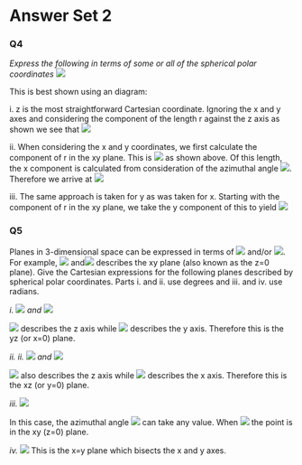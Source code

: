 # Answer Set 2

### Q4
*Express the following in terms of some or all of the spherical polar coordinates <img src="https://render.githubusercontent.com/render/math?math=\displaystyle r, \theta, \phi">*

This is best shown using an diagram:


i. z is the most straightforward Cartesian coordinate. Ignoring the x and y axes and considering the component of the length r against the z axis as shown we see that <img src="https://render.githubusercontent.com/render/math?math=\displaystyle z=r \cos \theta">
 
ii. When considering the x and y coordinates, we first calculate the component of r in the xy plane. This is <img src="https://render.githubusercontent.com/render/math?math=\displaystyle r \sin \theta">  as shown above. Of this length, the x component is calculated from consideration of the azimuthal angle <img src="https://render.githubusercontent.com/render/math?math=\displaystyle \phi">. Therefore we arrive at  <img src="https://render.githubusercontent.com/render/math?math=\displaystyle x=r \sin \theta \cos \phi">

 
iii. The same approach is taken for y as was taken for x. Starting with the component of r in the xy plane, we take the y component of this to yield <img src="https://render.githubusercontent.com/render/math?math=\displaystyle y=r \sin \theta \sin \phi">

### Q5
Planes in 3-dimensional space can be expressed in terms of <img src="https://render.githubusercontent.com/render/math?math=\theta"> and/or <img src="https://render.githubusercontent.com/render/math?math=\phi">. For example, <img src="https://render.githubusercontent.com/render/math?math=\theta=0"> and<img src="https://render.githubusercontent.com/render/math?math=\phi=0"> describes the xy plane (also known as the z=0 plane). Give the Cartesian expressions for the following planes described by spherical polar coordinates. Parts i. and ii. use degrees and iii. and iv. use radians.

*i. <img src="https://render.githubusercontent.com/render/math?math=\theta=0"> and <img src="https://render.githubusercontent.com/render/math?math=\phi=90">*

<img src="https://render.githubusercontent.com/render/math?math=\displaystyle \theta=0"> describes the z axis while <img src="https://render.githubusercontent.com/render/math?math=\displaystyle \phi=0">  describes the y axis. Therefore this is the yz (or x=0) plane.

 
*ii. ii. <img src="https://render.githubusercontent.com/render/math?math=\theta=180"> and <img src="https://render.githubusercontent.com/render/math?math=\phi=0">*

<img src="https://render.githubusercontent.com/render/math?math=\displaystyle \theta=180^o">  also describes the z axis while <img src="https://render.githubusercontent.com/render/math?math=\displaystyle \phi=0">  describes the x axis. Therefore this is the xz (or y=0) plane.
 
 
*iii. <img src="https://render.githubusercontent.com/render/math?math=\theta=\frac{\pi}{2}">*

In this case, the azimuthal angle <img src="https://render.githubusercontent.com/render/math?math=\displaystyle \phi"> can take any value. When <img src="https://render.githubusercontent.com/render/math?math=\theta=\frac{\pi}{2}"> the point is in the xy (z=0) plane. 

 
*iv. <img src="https://render.githubusercontent.com/render/math?math=\frac{\pi}{4}">*
This is the x=y plane which bisects the x and y axes.






